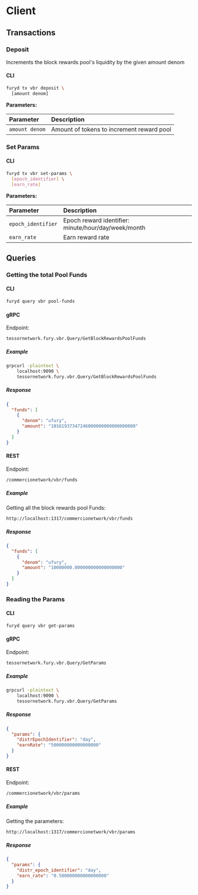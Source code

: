 <!--
order: 5
-->

# Client

## Transactions

### Deposit
Increments the block rewards pool's liquidity by the given amount denom
#### CLI


```bash
furyd tx vbr deposit \
  [amount denom]
```

**Parameters:**

| Parameter | Description |
| :------- | :---------- | 
| `amount denom`               | Amount of tokens to increment reward pool  |


### Set Params

#### CLI

```bash
furyd tx vbr set-params \
  [epoch_identifier] \
  [earn_rate]
```

**Parameters:**

| Parameter | Description |
| :------- | :---------- | 
| `epoch_identifier`         | Epoch reward identifier: minute/hour/day/week/month  |
| `earn_rate`         | Earn reward rate  |



## Queries

### Getting the total Pool Funds

#### CLI

```bash
furyd query vbr pool-funds
```

#### gRPC
Endpoint:

```
tessornetwork.fury.vbr.Query/GetBlockRewardsPoolFunds
```

##### Example

```bash
grpcurl -plaintext \
    localhost:9090 \
    tessornetwork.fury.vbr.Query/GetBlockRewardsPoolFunds
```

##### Response
```json
{
  "funds": [
    {
      "denom": "ufury",
      "amount": "10161937347246000000000000000000"
    }
  ]
}
```

#### REST

Endpoint:
   
```
/commercionetwork/vbr/funds
```

##### Example

Getting all the block rewards pool Funds:

```
http://localhost:1317/commercionetwork/vbr/funds
```

##### Response
```json
{
  "funds": [
    {
      "denom": "ufury",
      "amount": "10000000.000000000000000000"
    }
  ]
}
```

### Reading the Params

#### CLI

```bash
furyd query vbr get-params
```

#### gRPC
Endpoint:

```
tessornetwork.fury.vbr.Query/GetParams
```

##### Example

```bash
grpcurl -plaintext \
    localhost:9090 \
    tessornetwork.fury.vbr.Query/GetParams
```

##### Response
```json
{
  "params": {
    "distrEpochIdentifier": "day",
    "earnRate": "500000000000000000"
  }
}
```

#### REST

Endpoint:
   
```
/commercionetwork/vbr/params
```

##### Example

Getting the parameters:

```
http://localhost:1317/commercionetwork/vbr/params
```

##### Response
```json
{
  "params": {
    "distr_epoch_identifier": "day",
    "earn_rate": "0.500000000000000000"
  }
}
```